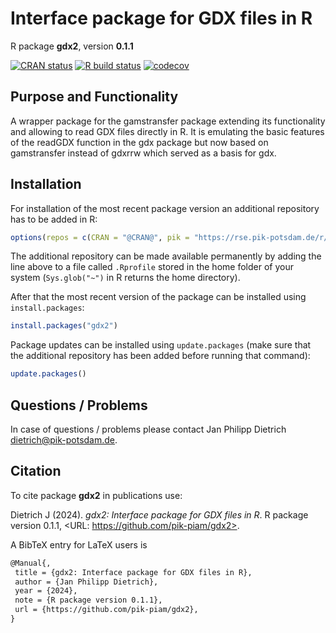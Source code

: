 # Interface package for GDX files in R

R package **gdx2**, version **0.1.1**

[![CRAN status](https://www.r-pkg.org/badges/version/gdx2)](https://cran.r-project.org/package=gdx2)  [![R build status](https://github.com/pik-piam/gdx2/workflows/check/badge.svg)](https://github.com/pik-piam/gdx2/actions) [![codecov](https://codecov.io/gh/pik-piam/gdx2/branch/master/graph/badge.svg)](https://app.codecov.io/gh/pik-piam/gdx2) 

## Purpose and Functionality

A wrapper package for the gamstransfer package extending its functionality
    and allowing to read GDX files directly in R. It is emulating the basic features of the readGDX function in the gdx package
    but now based on gamstransfer instead of gdxrrw which served as a basis for gdx.


## Installation

For installation of the most recent package version an additional repository has to be added in R:

```r
options(repos = c(CRAN = "@CRAN@", pik = "https://rse.pik-potsdam.de/r/packages"))
```
The additional repository can be made available permanently by adding the line above to a file called `.Rprofile` stored in the home folder of your system (`Sys.glob("~")` in R returns the home directory).

After that the most recent version of the package can be installed using `install.packages`:

```r 
install.packages("gdx2")
```

Package updates can be installed using `update.packages` (make sure that the additional repository has been added before running that command):

```r 
update.packages()
```

## Questions / Problems

In case of questions / problems please contact Jan Philipp Dietrich <dietrich@pik-potsdam.de>.

## Citation

To cite package **gdx2** in publications use:

Dietrich J (2024). _gdx2: Interface package for GDX files in R_. R package version 0.1.1, <URL: https://github.com/pik-piam/gdx2>.

A BibTeX entry for LaTeX users is

 ```latex
@Manual{,
  title = {gdx2: Interface package for GDX files in R},
  author = {Jan Philipp Dietrich},
  year = {2024},
  note = {R package version 0.1.1},
  url = {https://github.com/pik-piam/gdx2},
}
```
